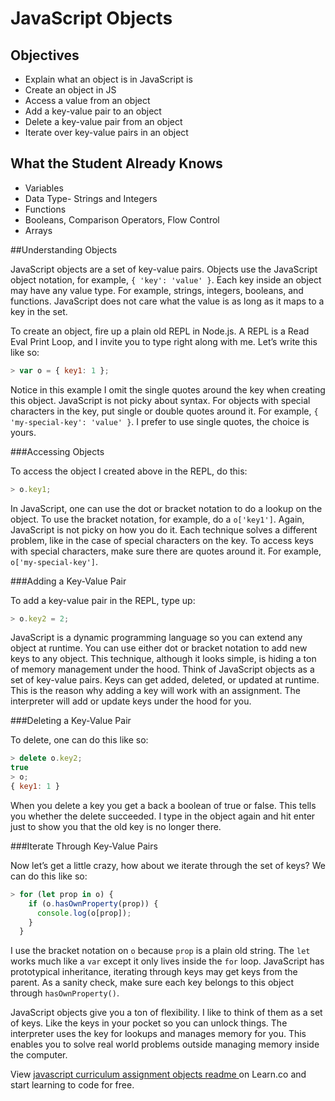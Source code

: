 # JavaScript Objects

## Objectives
+ Explain what an object is in JavaScript is
+ Create an object in JS
+ Access a value from an object
+ Add a key-value pair to an object
+ Delete a key-value pair from an object
+ Iterate over key-value pairs in an object

## What the Student Already Knows

- Variables
- Data Type- Strings and Integers
- Functions
- Booleans, Comparison Operators, Flow Control
- Arrays

##Understanding Objects

JavaScript objects are a set of key-value pairs. Objects use the JavaScript object notation, for example, `{ 'key': 'value' }`. Each key inside an object may have any value type. For example, strings, integers, booleans, and functions. JavaScript does not care what the value is as long as it maps to a key in the set.

To create an object, fire up a plain old REPL in Node.js. A REPL is a Read Eval Print Loop, and I invite you to type right along with me. Letʼs write this like so:

```javascript
> var o = { key1: 1 };
```

Notice in this example I omit the single quotes around the key when creating this object. JavaScript is not picky about syntax. For objects with special characters in the key, put single or double quotes around it. For example, `{ 'my-special-key': 'value' }`. I prefer to use single quotes, the choice is yours.

###Accessing Objects

To access the object I created above in the REPL, do this:

```javascript
> o.key1;
```

In JavaScript, one can use the dot or bracket notation to do a lookup on the object. To use the bracket notation, for example, do a `o['key1']`. Again, JavaScript is not picky on how you do it. Each technique solves a different problem, like in the case of special characters on the key. To access keys with special characters, make sure there are quotes around it. For example, `o['my-special-key']`.

###Adding a Key-Value Pair

To add a key-value pair in the REPL, type up:

```javascript
> o.key2 = 2;
```

JavaScript is a dynamic programming language so you can extend any object at runtime. You can use either dot or bracket notation to add new keys to any object. This technique, although it looks simple, is hiding a ton of memory management under the hood. Think of JavaScript objects as a set of key-value pairs. Keys can get added, deleted, or updated at runtime. This is the reason why adding a key will work with an assignment. The interpreter will add or update keys under the hood for you.

###Deleting a Key-Value Pair

To delete, one can do this like so:

```javascript
> delete o.key2;
true
> o;
{ key1: 1 }
```

When you delete a key you get a back a boolean of true or false. This tells you whether the delete succeeded. I type in the object again and hit enter just to show you that the old key is no longer there.

###Iterate Through Key-Value Pairs

Now letʼs get a little crazy, how about we iterate through the set of keys? We can do this like so:

```javascript
> for (let prop in o) {
    if (o.hasOwnProperty(prop)) {
      console.log(o[prop]);
    }
  }
```

I use the bracket notation on `o` because `prop` is a plain old string. The `let` works much like a `var` except it only lives inside the `for` loop. JavaScript has prototypical inheritance, iterating through keys may get keys from the parent. As a sanity check, make sure each key belongs to this object through `hasOwnProperty()`.

JavaScript objects give you a ton of flexibility. I like to think of them as a set of keys. Like the keys in your pocket so you can unlock things. The interpreter uses the key for lookups and manages memory for you. This enables you to solve real world problems outside managing memory inside the computer.

<p class='util--hide'>View <a href='https://learn.co/lessons/javascript-curriculum-assignment-objects-readme'>javascript curriculum assignment objects readme </a> on Learn.co and start learning to code for free.</p>
